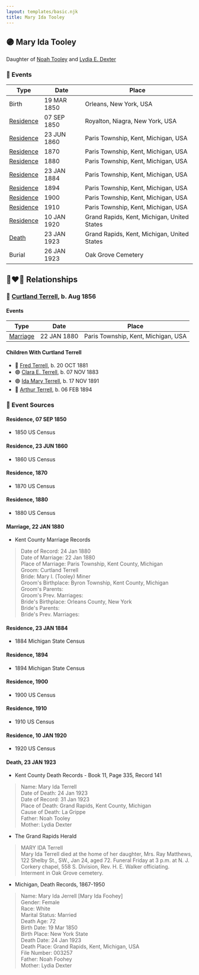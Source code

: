 ```yaml
---
layout: templates/basic.njk
title: Mary Ida Tooley
---
```

## 🟣 Mary Ida Tooley

Daughter of [Noah Tooley](/people/8/84640933) and [Lydia E. Dexter](/people/6/67357568)

### 📆 Events

Type | Date | Place
------ | ------ | ------
Birth | 19 MAR 1850 | Orleans, New York, USA
[Residence](#event-5c641ac8-1626-42cd-af98-0c92d5c7e55a) | 07 SEP 1850 | Royalton, Niagra, New York, USA
[Residence](#event-85646aed-cb7a-4bdc-8578-7102bcaf7b39) | 23 JUN 1860 | Paris Township, Kent, Michigan, USA
[Residence](#event-d366de36-057c-4d87-a84a-94c85bcd60bc) | 1870 | Paris Township, Kent, Michigan, USA
[Residence](#event-c5335194-e349-46c4-80ae-cba336bc88b0) | 1880 | Paris Township, Kent, Michigan, USA
[Residence](#event-4bf48276-f524-43ea-8ee0-65ceb6e81764) | 23 JAN 1884 | Paris Township, Kent, Michigan, USA
[Residence](#event-eb944c8b-33e6-4648-83ec-aaf80f48d7e7) | 1894 | Paris Township, Kent, Michigan, USA
[Residence](#event-f667094e-b385-4183-9aa9-7b779702789b) | 1900 | Paris Township, Kent, Michigan, USA
[Residence](#event-4dfeb229-ef1d-46d4-8184-b3226ce8c698) | 1910 | Paris Township, Kent, Michigan, USA
[Residence](#event-29d9461b-60b2-4ade-bff2-ca38aafd9d44) | 10 JAN 1920 | Grand Rapids, Kent, Michigan, United States
[Death](#event-f60f8a63-36ac-4c5e-9bce-c185a4c94680) | 23 JAN 1923 | Grand Rapids, Kent, Michigan, United States
Burial | 26 JAN 1923 | Oak Grove Cemetery

## 👩‍❤️‍👨 Relationships

### 🔵 [Curtland Terrell](/people/4/47972604), b. Aug 1856

#### Events

Type | Date | Place
------ | ------ | ------
[Marriage](#event-9af82559-f7e3-4095-8468-77caf97d2e9b) | 22 JAN 1880 | Paris Township, Kent, Michigan, USA
#### Children With Curtland Terrell
* 🔵 [Fred Terrell](/people/9/92332748), b. 20 OCT 1881
* 🟣 [Clara E. Terrell](/people/6/62490094), b. 07 NOV 1883
* 🟣 [Ida Mary Terrell](/people/7/71382896), b. 17 NOV 1891
* 🔵 [Arthur Terrell](/people/7/79436691), b. 06 FEB 1894
### 📰 Event Sources

#### <a id="event-5c641ac8-1626-42cd-af98-0c92d5c7e55a"></a> Residence, 07 SEP 1850
* 1850 US Census

#### <a id="event-85646aed-cb7a-4bdc-8578-7102bcaf7b39"></a> Residence, 23 JUN 1860
* 1860 US Census

#### <a id="event-d366de36-057c-4d87-a84a-94c85bcd60bc"></a> Residence, 1870
* 1870 US Census

#### <a id="event-c5335194-e349-46c4-80ae-cba336bc88b0"></a> Residence, 1880
* 1880 US Census

#### <a id="event-9af82559-f7e3-4095-8468-77caf97d2e9b"></a> Marriage, 22 JAN 1880
* Kent County Marriage Records
>   
  > Date of Record: 24 Jan 1880  
  > Date of Marriage: 22 Jan 1880  
  > Place of Marriage: Paris Township, Kent County, Michigan  
  > Groom: Curtland Terrell  
  > Bride: Mary I. (Tooley) Miner  
  > Groom's Birthplace: Byron Township, Kent County, Michigan  
  > Groom's Parents:  
  > Groom's Prev. Marriages:  
  > Bride's Birthplace: Orleans County, New York  
  > Bride's Parents:  
  > Bride's Prev. Marriages:

#### <a id="event-4bf48276-f524-43ea-8ee0-65ceb6e81764"></a> Residence, 23 JAN 1884
* 1884 Michigan State Census

#### <a id="event-eb944c8b-33e6-4648-83ec-aaf80f48d7e7"></a> Residence, 1894
* 1894 Michigan State Census

#### <a id="event-f667094e-b385-4183-9aa9-7b779702789b"></a> Residence, 1900
* 1900 US Census

#### <a id="event-4dfeb229-ef1d-46d4-8184-b3226ce8c698"></a> Residence, 1910
* 1910 US Census

#### <a id="event-29d9461b-60b2-4ade-bff2-ca38aafd9d44"></a> Residence, 10 JAN 1920
* 1920 US Census

#### <a id="event-f60f8a63-36ac-4c5e-9bce-c185a4c94680"></a> Death, 23 JAN 1923
* Kent County Death Records  - Book 11, Page 335, Record 141
>   
  > Name: Mary Ida Terrell  
  > Date of Death: 24 Jan 1923  
  > Date of Record: 31 Jan 1923  
  > Place of Death: Grand Rapids, Kent County, Michigan  
  > Cause of Death: La Grippe  
  > Father: Noah Tooley  
  > Mother: Lydia Dexter
* The Grand Rapids Herald
>   
  > MARY IDA Terrell  
  > Mary Ida Terrell died at the home of her daughter, Mrs. Ray Matthews, 122 Shelby St., SW., Jan 24, aged 72. Funeral Friday at 3 p.m. at N. J. Corkery chapel, 558 S. Division, Rev. H. E. Walker officiating. Interment in Oak Grove cemetery.
* Michigan, Death Records, 1867-1950
>   
  > Name: Mary Ida Jerrell [Mary Ida Foohey]   
  > Gender: Female  
  > Race: White  
  > Marital Status: Married  
  > Death Age: 72  
  > Birth Date: 19 Mar 1850  
  > Birth Place: New York State  
  > Death Date: 24 Jan 1923  
  > Death Place: Grand Rapids, Kent, Michigan, USA  
  > File Number: 003257  
  > Father: Noah Foohey  
  > Mother: Lydia Dexter
